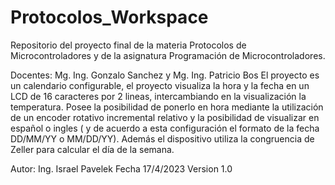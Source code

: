 # Protocolos_Workspace
 Repositorio del proyecto final de la materia Protocolos de Microcontroladores y de la asignatura Programación de Microcontroladores.
 
Docentes: Mg. Ing. Gonzalo Sanchez y Mg. Ing. Patricio Bos 
El proyecto es un calendario configurable, el proyecto visualiza la hora y la fecha en un LCD de 16 caracteres por 2 lineas, intercambiando en la visualización la temperatura. Posee la posibilidad de ponerlo en hora mediante la utilización de un encoder rotativo incremental relativo y la posibilidad de visualizar en español o ingles ( y de acuerdo a esta configuración el formato de la fecha DD/MM/YY o MM/DD/YY). Además el dispositivo utiliza la congruencia de Zeller para calcular el día de la semana.

Autor: Ing. Israel Pavelek
Fecha 17/4/2023
Version 1.0
